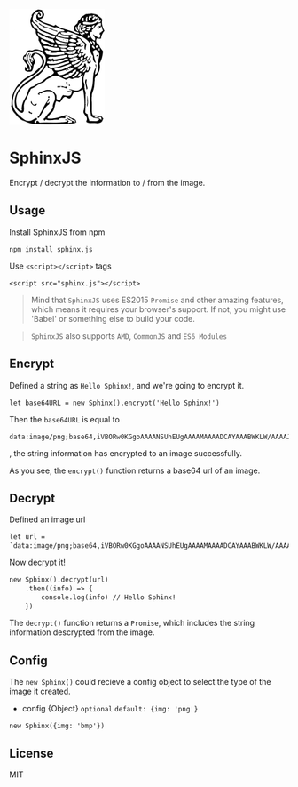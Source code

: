 ![SphinxJS Logo](./logo.png)

# SphinxJS
Encrypt / decrypt the information to / from the image.

## Usage
Install SphinxJS from npm
```
npm install sphinx.js
```

Use `<script></script>` tags

```
<script src="sphinx.js"></script>
```

> Mind that `SphinxJS` uses ES2015 `Promise` and other amazing features, which means it requires your browser's support.
> If not, you might use 'Babel' or something else to build your code.


> `SphinxJS` also supports `AMD`, `CommonJS` and `ES6 Modules`

## Encrypt
Defined a string as `Hello Sphinx!`, and we're going to encrypt it.

```
let base64URL = new Sphinx().encrypt('Hello Sphinx!')
```

Then the `base64URL` is equal to 

```
data:image/png;base64,iVBORw0KGgoAAAANSUhEUgAAAAMAAAADCAYAAABWKLW/AAAAJklEQVQYV2P0SM35r8K1heE5owcDY2Zexf8dezYxcDIwMDAyIAEA7EYIq6UNAkYAAAAASUVORK5CYII=
```
, the string information has encrypted to an image successfully.

As you see, the `encrypt()` function returns a base64 url of an image.

## Decrypt
Defined an image url

```
let url = `data:image/png;base64,iVBORw0KGgoAAAANSUhEUgAAAAMAAAADCAYAAABWKLW/AAAAJklEQVQYV2P0SM35r8K1heE5owcDY2Zexf8dezYxcDIwMDAyIAEA7EYIq6UNAkYAAAAASUVORK5CYII=`
```

Now decrypt it!
```
new Sphinx().decrypt(url)
	.then((info) => {
		console.log(info) // Hello Sphinx!
	})
```

The `decrypt()` function returns a `Promise`, which includes the string information descrypted from the image.

## Config
The `new Sphinx()` could recieve a config object to select the type of the image it created.
- config {Object} `optional` `default: {img: 'png'}`

```
new Sphinx({img: 'bmp'})
```

## License
MIT

